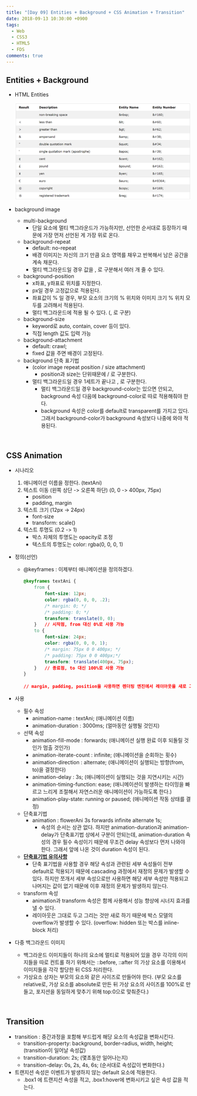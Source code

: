 ```yaml
---
title: "[Day 09] Entities + Background + CSS Animation + Transition"
date: 2018-09-13 10:30:00 +0900
tags:
  - Web
  - CSS3
  - HTML5
  - FDS
comments: true
---
```


## Entities + Background

- HTML Entities

  ![html-entities](https://raw.githubusercontent.com/shiincs/shiincs.github.io/master/assets/images/html-entities.PNG)

- background image

  - multi-background
    - 단일 요소에 멀티 백그라운드가 가능하지만, 선언한 순서대로 등장하기 때문에 가장 먼저 선언된 게 가장 위로 온다.
  - background-repeat
    - default: no-repeat
    - 배경 이미지는 자신의 크기 만큼 요소 영역를 채우고 반복해서 남은 공간을 계속 채운다.
    - 멀티 백그라운드일 경우 값을 , 로 구분해서 여러 개 줄 수 있다.
  - background-position
    - x좌표, y좌표로 위치를 지정한다.
    - px일 경우 고정값으로 적용된다.
    - 좌표값이 % 일 경우, 부모 요소의 크기의 % 위치와 이미지 크기 % 위치 모두를 고려해서 적용된다.
    - 멀티 백그라운드에 적용 될 수 있다. (, 로 구분)
  - background-size
    - keyword로 auto, contain, cover 등이 있다.
    - 직접 length 값도 입력 가능
  - background-attachment
    - default: crawl;
    - fixed 값을 주면 배경이 고정된다.
  - background 단축 표기법
    - (color  image  repeat  position / size attachment)
      - position과 size는 단위때문에 / 로 구분한다.
    - 멀티 백그라운드일 경우 1세트가 끝나고 , 로 구분한다.
      - 멀티 백그라운드일 경우 background-color는 있으면 안되고, background 속성 다음에 background-color로 따로 적용해줘야 한다.
      - background 속성은 color를 default로 transparent를 가지고 있다. 그래서 background-color가 background 속성보다 나중에 와야 적용된다.

<br/>

## CSS Animation

- 시나리오

  1. 애니메이션 이름을 정한다. (textAni)
  2. 텍스트 이동 (왼쪽 상단 -> 오른쪽 하단) (0, 0 -> 400px, 75px)
     - position
     - padding, margin
  3. 텍스트 크기 (12px -> 24px)
     - font-size
     - transform: scale()
  4. 텍스트 투명도 (0.2 -> 1)
     - 박스 자체의 투명도는 opacity로 조정
     - 텍스트의 투명도는 color: rgba(0, 0, 0, 1)

- 정의(선언)

  - @keyframes : 이제부터 애니메이션을 정의하겠다.

    ```css
    @keyframes textAni {
        from {
        	font-size: 12px;
            color: rgba(0, 0, 0, .2);
            /* margin: 0; */
            /* padding: 0; */
            transform: translate(0, 0);
        }	// 시작점, from 대신 0%로 사용 가능
        to {
            font-size: 24px;
            color: rgba(0, 0, 0, 1);
            /* margin: 75px 0 0 400px; */
            /* padding: 75px 0 0 400px;*/
            transform: translate(400px, 75px);
        }	// 종료점, to 대신 100%로 사용 가능
    }
    
    // margin, padding, position을 사용하면 렌더링 엔진에서 레이아웃을 새로 그리기(reflow 하기) 때문에 성능 저하가 발생한다.
    ```

- 사용

  - 필수 속성
    - animation-name : textAni; (애니메이션 이름)
    - animation-duration : 3000ms; (얼마동안 실행될 것인지)
  - 선택 속성
    - animation-fill-mode : forwards; (애니메이션 실행 완료 이후 되돌릴 것인가 멈출 것인가)
    - animation-iterate-count : infinite; (애니메이션을 순회하는 횟수)
    - animation-direction : alternate; (애니메이션이 실행되는 방향(from, to)을 결정한다)
    - animation-delay : 3s; (애니메이션이 실행되는 것을 지연시키는 시간)
    - animation-timing-function: ease; (애니메이션이 발생하는 타이밍을 빠르고 느리게 조절해서 자연스러운 애니메이션이 가능하도록 한다.)
    - animation-play-state: running or paused; (애니메이션 작동 상태를 결정)
  - 단축표기법
    - animation : flowerAni 3s forwards infinite alternate 1s;
      - 속성의 순서는 상관 없다. 하지만 animation-duration과 animation-delay가 단축표기법 상에서 구분이 안되는데, animation-duration 속성의 경우 필수 속성이기 때문에 무조건 delay 속성보다 먼저 나와야 한다. 그래서 앞에 나온 것이 duration 속성이 된다.
  - **<u>단축표기법 유의사항</u>**
    - 단축 표기법을 사용할 경우 해당 속성과 관련된 세부 속성들이 전부 default로 적용되기 때문에 cascading 과정에서 재정의 문제가 발생할 수 있다. 하지만 쪼개서 세부 속성으로만 사용하면 해당 세부 속성만 적용되고 나머지는 값이 없기 때문에 이후 재정의 문제가 발생하지 않는다.
  - transform 속성
    - animation과 transform 속성은 함께 사용해서 성능 향상에 시너지 효과를 낼 수 있다.
    - 레이아웃은 그대로 두고 그리는 것만 새로 하기 때문에 박스 모델의 overflow가 발생할 수 있다.  (overflow: hidden 또는 박스를 inline-block 처리)

- 다중 백그라운드 이미지

  - 백그라운드 이미지들이 하나의 요소에 멀티로 적용되어 있을 경우 각각의 이미지들을 따로 컨트롤 하기 위해서는 ::before, ::after 의 가상 요소를 이용해서 이미지들을 각각 할당한 뒤 CSS 처리한다. 
  - 가상요소 상자는 부모의 요소와 같은 사이즈로 만들어야 한다. (부모 요소를 relative로, 가상 요소를 absolute로 만든 뒤 가상 요소의 사이즈를 100%로 만들고, 포지션을 동일하게 맞추기 위해 top:0으로 맞춰준다.)

<br/>

## Transition

- transition : 중간과정을 포함해 부드럽게 해당 요소의 속성값을 변화시킨다.
  - transition-property: background, border-radius, width, height; (transition이 일어날 속성값)
  - transition-duration: 2s; (몇초동안 일어나는지)
  - transition-delay: 0s, 2s, 4s, 6s; (순서대로 속성값이 변화한다.)
- 트랜지션 속성은 이벤트가 발생하지 않는 default 요소에 적용한다.
  - .box1 에 트랜지션 속성을 적고, .box1:hover에 변화시키고 싶은 속성 값을 적는다.